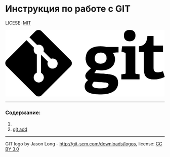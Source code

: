 # Инструкция по работе с GIT

LICESE: [MIT](./license.md)

![git-logo](./assets/Git-Logo-Black.png)

---
### Содержание:
1. 
2. [git add](./add.md)
---


GIT logo by Jason Long - http://git-scm.com/downloads/logos, license: [CC BY 3.0](https://creativecommons.org/licenses/by/3.0/deed.ru)
